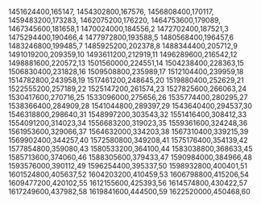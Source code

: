 1451624400,165147,
1454302800,167576,
1456808400,170117,
1459483200,173283,
1462075200,176220,
1464753600,179089,
1467345600,181658,1
1470024000,184556,2
1472702400,187521,3
1475294400,190466,4
1477972800,193588,5
1480568400,196457,6
1483246800,199485,7
1485925200,202378,8
1488344400,205712,9
1491019200,209359,10
1493611200,212919,11
1496289600,216542,12
1498881600,220572,13
1501560000,224551,14
1504238400,228363,15
1506830400,231828,16
1509508800,235989,17
1512104400,239959,18
1514782800,243958,19
1517461200,248645,20
1519880400,252629,21
1522555200,257189,22
1525147200,261574,23
1527825600,266063,24
1530417600,270716,25
1533096000,275656,26
1535774400,280295,27
1538366400,284909,28
1541044800,289397,29
1543640400,294537,30
1546318800,298640,31
1548997200,303543,32
1551416400,308412,33
1554091200,314023,34
1556683200,319023,35
1559361600,324248,36
1561953600,329066,37
1564632000,334203,38
1567310400,339215,39
1569902400,344257,40
1572580800,349208,41
1575176400,354139,42
1577854800,359080,43
1580533200,364100,44
1583038800,368633,45
1585713600,374060,46
1588305600,379433,47
1590984000,384966,48
1593576000,390112,49
1596254400,395337,50
1598932800,400401,51
1601524800,405637,52
1604203200,410459,53
1606798800,415206,54
1609477200,420102,55
1612155600,425393,56
1614574800,430422,57
1617249600,437982,58
1619841600,444500,59
1622520000,450468,60
